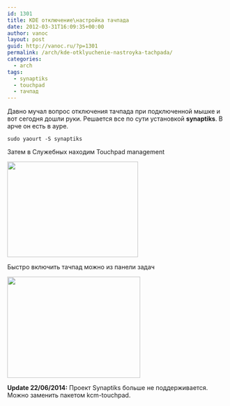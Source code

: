 ```yaml
---
id: 1301
title: KDE отключение\настройка тачпада
date: 2012-03-31T16:09:35+00:00
author: vanoc
layout: post
guid: http://vanoc.ru/?p=1301
permalink: /arch/kde-otklyuchenie-nastroyka-tachpada/
categories:
  - arch
tags:
  - synaptiks
  - touchpad
  - тачпад
---
```

Давно мучал вопрос отключения тачпада при подключенной мышке и вот сегодня дошли руки. Решается все по сути установкой **synaptiks**. В арче он есть в ауре.

`sudo yaourt -S synaptiks`

Затем в Служебных находим Touchpad management

[<img class="aligncenter size-medium wp-image-1302" title="Touchpad management " src="http://vanoc.ru/uploads/2012/03/synaptiksmanagement-300x219.png" alt="" width="300" height="219" srcset="http://vanoc.ru/uploads/2012/03/synaptiksmanagement-300x219.png 300w, http://vanoc.ru/uploads/2012/03/synaptiksmanagement.png 725w" sizes="(max-width: 300px) 100vw, 300px" />](http://vanoc.ru/uploads/2012/03/synaptiksmanagement.png)
  
Быстро включить тачпад можно из панели задач

<img class="aligncenter size-full wp-image-1304" title="Touchpad management " src="http://vanoc.ru/uploads/2012/03/synaptiksmanagement1.png" alt="" width="305" height="232" srcset="http://vanoc.ru/uploads/2012/03/synaptiksmanagement1.png 305w, http://vanoc.ru/uploads/2012/03/synaptiksmanagement1-300x228.png 300w" sizes="(max-width: 305px) 100vw, 305px" />

**Update 22/06/2014:** Проект Synaptiks больше не поддерживается. Можно заменить пакетом kcm-touchpad.